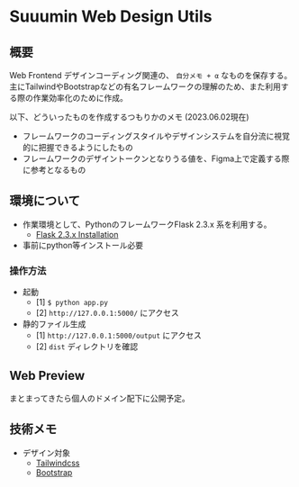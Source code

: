 # Suuumin Web Design Utils

## 概要

Web Frontend デザインコーディング関連の、 `自分メモ + α` なものを保存する。  
主にTailwindやBootstrapなどの有名フレームワークの理解のため、また利用する際の作業効率化のために作成。


以下、どういったものを作成するつもりかのメモ (2023.06.02現在)

- フレームワークのコーディングスタイルやデザインシステムを自分流に視覚的に把握できるようにしたもの
- フレームワークのデザイントークンとなりうる値を、Figma上で定義する際に参考となるもの


## 環境について

- 作業環境として、PythonのフレームワークFlask 2.3.x 系を利用する。
  - [Flask 2.3.x Installation](https://flask.palletsprojects.com/en/2.3.x/installation/)
- 事前にpython等インストール必要


### 操作方法


- 起動
  - [1] `$ python app.py`
  - [2] `http://127.0.0.1:5000/` にアクセス
- 静的ファイル生成
  - [1] `http://127.0.0.1:5000/output` にアクセス
  - [2] `dist` ディレクトリを確認


## Web Preview

まとまってきたら個人のドメイン配下に公開予定。


## 技術メモ

- デザイン対象
  - [Tailwindcss](https://tailwindcss.com/)
  - [Bootstrap](https://getbootstrap.com/)
